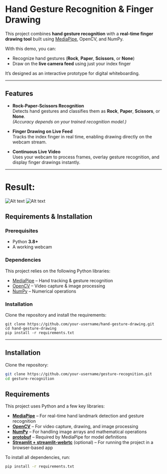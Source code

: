 # Hand Gesture Recognition & Finger Drawing  

This project combines **hand gesture recognition** with a **real-time finger drawing tool** built using [MediaPipe](https://mediapipe.dev/), OpenCV, and NumPy.  

With this demo, you can:  
- Recognize hand gestures (**Rock**, **Paper**, **Scissors**, or **None**)  
- Draw on the **live camera feed** using just your index finger  

It’s designed as an interactive prototype for digital whiteboarding.  

---

##  Features

-  **Rock-Paper-Scissors Recognition**  
  Detects hand gestures and classifies them as **Rock**, **Paper**, **Scissors**, or **None**.  
  *(Accuracy depends on your trained recognition model.)*  

-  **Finger Drawing on Live Feed**  
  Tracks the index finger in real time, enabling drawing directly on the webcam stream.  

-  **Continuous Live Video**  
  Uses your webcam to process frames, overlay gesture recognition, and display finger drawings instantly.  

---

# Result:

![Alt text](https://github.com/Haragos99/Hand-Gesture-Drawing/blob/master/resorce/draw.gif)
![Alt text](https://github.com/Haragos99/Hand-Gesture-Drawing/blob/master/resorce/RPS.gif)

##  Requirements & Installation  

### Prerequisites  
- Python **3.8+**  
- A working webcam  

### Dependencies  
This project relies on the following Python libraries:  
- [MediaPipe](https://pypi.org/project/mediapipe/) – Hand tracking & gesture recognition  
- [OpenCV](https://pypi.org/project/opencv-python/) – Video capture & image processing  
- [NumPy](https://pypi.org/project/numpy/) – Numerical operations  

### Installation  

Clone the repository and install the requirements:  

```
git clone https://github.com/your-username/hand-gesture-drawing.git
cd hand-gesture-drawing
pip install -r requirements.txt
```

---

##  Installation

Clone the repository:

```bash
git clone https://github.com/your-username/gesture-recognition.git
cd gesture-recognition
```
##  Requirements

This project uses Python and a few key libraries:

- **[MediaPipe](https://developers.google.com/mediapipe)** – For real-time hand landmark detection and gesture recognition  
- **[OpenCV](https://opencv.org/)** – For video capture, drawing, and image processing  
- **[NumPy](https://numpy.org/)** – For handling image arrays and mathematical operations  
- **[protobuf](https://protobuf.dev/)** – Required by MediaPipe for model definitions  
- **[Streamlit + streamlit-webrtc](https://github.com/whitphx/streamlit-webrtc)** (optional) – For running the project in a browser-based app  

To install all dependencies, run:

```bash
pip install -r requirements.txt
```
